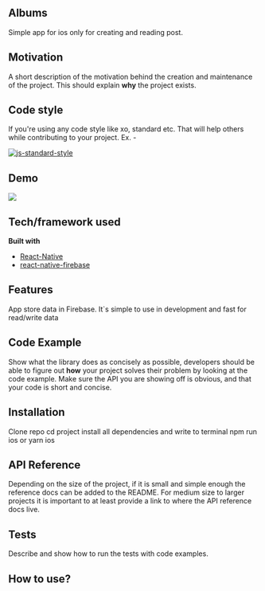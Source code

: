 ## Albums   
Simple app for ios only for creating and reading post.

## Motivation
A short description of the motivation behind the creation and maintenance of the project. This should explain **why** the project exists.


## Code style
If you're using any code style like xo, standard etc. That will help others while contributing to your project. Ex. -

[![js-standard-style](https://img.shields.io/badge/code%20style-standard-brightgreen.svg?style=flat)](https://github.com/feross/standard)
 
## Demo
![](app-preview.gif)

## Tech/framework used

<b>Built with</b>
- [React-Native](https://facebook.github.io/react-native/)
- [react-native-firebase](https://rnfirebase.io/)

## Features
App store data in Firebase. It\`s simple to use in development and fast for read/write data

## Code Example
Show what the library does as concisely as possible, developers should be able to figure out **how** your project solves their problem by looking at the code example. Make sure the API you are showing off is obvious, and that your code is short and concise.

## Installation
Clone repo
cd project
install all dependencies and write to terminal npm run ios or yarn ios

## API Reference

Depending on the size of the project, if it is small and simple enough the reference docs can be added to the README. For medium size to larger projects it is important to at least provide a link to where the API reference docs live.

## Tests
Describe and show how to run the tests with code examples.

## How to use?
